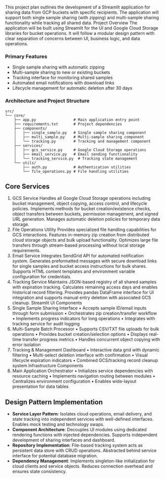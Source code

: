 This project plan outlines the development of a Streamlit application for sharing data from GCP buckets with specific recipients. The application will support both single sample sharing (with zipping) and multi-sample sharing functionality while tracking all shared data.
Project Overview
The application will be built using Streamlit for the UI and Google Cloud Storage libraries for bucket operations. It will follow a modular design pattern with clear separation of concerns between UI, business logic, and data operations.

### Primary Features

- Single sample sharing with automatic zipping
- Multi-sample sharing to new or existing buckets
- Tracking interface for monitoring shared samples
- Automated email notifications with download links
- Lifecycle management for automatic deletion after 30 days

### Architecture and Project Structure

```
src/
└── core/
    ├── app.py                 # Main application entry point
    ├── requirements.txt       # Project dependencies
    ├── components/
    │   ├── single_sample.py   # Single sample sharing component
    │   ├── multi_sample.py    # Multi-sample sharing component
    │   └── tracking.py        # Tracking and management component
    ├── services/
    │   ├── gcs_service.py     # Google Cloud Storage operations
    │   ├── email_service.py   # Email sending functionality
    │   └── tracking_service.py  # Tracking state management
    └── utils/
        ├── auth.py            # Authentication utilities
        └── file_operations.py # File handling utilities

```

## Core Services

1. GCS Service
Handles all Google Cloud Storage operations including bucket management, object copying, access control, and lifecycle policies. Implements methods for bucket creation/existence checks, object transfers between buckets, permission management, and signed URL generation. Manages automatic deletion policies for temporary data storage.
2. File Operations Utility
Provides specialized file handling capabilities for GCS interactions. Features in-memory zip creation from distributed cloud storage objects and bulk upload functionality. Optimizes large file transfers through stream-based processing without local storage requirements.
3. Email Service
Integrates SendGrid API for automated notification system. Generates preformatted messages with secure download links for single samples and bucket access instructions for bulk shares. Supports HTML content templates and environment variable configuration for credentials.
4. Tracking Service
Maintains JSON-based registry of all shared samples with expiration tracking. Calculates remaining access days and enables historical record filtering. Provides pandas DataFrame interface for UI integration and supports manual entry deletion with associated GCS cleanup.
Streamlit UI Components
5. Single Sample Sharing Interface
•	Accepts sample ID/email inputs through form submission
•	Orchestrates zip creation/transfer workflow
•	Implements progress indicators for long operations
•	Integrates with tracking service for audit logging
6. Multi-Sample Batch Processor
•	Supports CSV/TXT file uploads for bulk operations
•	Provides bucket creation/selection options
•	Displays real-time transfer progress metrics
•	Handles concurrent object copying with error isolation
7. Tracking & Management Dashboard
•	Interactive data grid with dynamic filtering
•	Multi-select deletion interface with confirmation
•	Visual lifecycle expiration indicators
•	Combined GCS/tracking record cleanup system
Infrastructure Components
8. Main Application Orchestrator
•	Initializes service dependencies with resource caching
•	Implements navigation routing between modules
•	Centralizes environment configuration
•	Enables wide-layout presentation for data tables

## Design Pattern Implementation

- **Service Layer Pattern**: Isolates cloud operations, email delivery, and state tracking into independent services with well-defined interfaces. Enables mock testing and technology swaps.
- **Component Architecture**: Decouples UI modules using dedicated rendering functions with injected dependencies. Supports independent development of sharing interfaces and dashboard.
- **Repository Implementation**: File-based tracking system acts as persistent data store with CRUD operations. Abstracted behind service interface for potential database migration.
- **Dependency Management**: Implements singleton-like initialization for cloud clients and service objects. Reduces connection overhead and ensures state consistency.